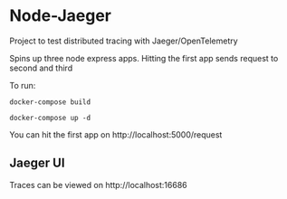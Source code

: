 # Node-Jaeger
Project to test distributed tracing with Jaeger/OpenTelemetry

Spins up three node express apps. Hitting the first app sends request to second and third

To run:
```
docker-compose build

docker-compose up -d
```

You can hit the first app on http://localhost:5000/request

## Jaeger UI
Traces can be viewed on http://localhost:16686
